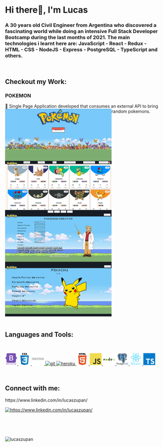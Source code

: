 <h1 align="left">Hi there👋, I'm Lucas</h1>
<h3 align="left">A 30 years old Civil Engineer from Argentina who discovered a fascinating world while doing an intensive Full Stack Developer Bootcamp during the last months of 2021. The main technologies i learnt here are: JavaScript - React - Redux - HTML - CSS - NodeJS - Express - PostgreSQL - TypeScript and others.  </h3>
<br>
<h2 align="left">Checkout my Work:</h2>
<h3 align="left">POKEMON</h3>
📌 Single Page Application developed that consumes an external API to bring random pokemons.

<img align="left"  width= "350px" src='https://github.com/LucasZupan/lucaszupan/blob/main/landing.PNG' />
<img align="center" width= "350px" src='https://github.com/LucasZupan/lucaszupan/blob/main/main.PNG' /> <br>
<img align="left" width= "350px" src='https://github.com/LucasZupan/lucaszupan/blob/main/create.PNG' />
<img align="center"width= "350px" src='https://github.com/LucasZupan/lucaszupan/blob/main/detail.PNG' /> <br>
<br>

<h2 align="left">Languages and Tools:</h2><br>
<p align="left"> <a href="https://getbootstrap.com" target="_blank" rel="noreferrer"> <img src="https://raw.githubusercontent.com/devicons/devicon/master/icons/bootstrap/bootstrap-plain-wordmark.svg" alt="bootstrap" width="40" height="40"/> </a> <a href="https://www.w3schools.com/css/" target="_blank" rel="noreferrer"> <img src="https://raw.githubusercontent.com/devicons/devicon/master/icons/css3/css3-original-wordmark.svg" alt="css3" width="40" height="40"/> </a> <a href="https://expressjs.com" target="_blank" rel="noreferrer"> <img src="https://raw.githubusercontent.com/devicons/devicon/master/icons/express/express-original-wordmark.svg" alt="express" width="40" height="40"/> </a> <a href="https://git-scm.com/" target="_blank" rel="noreferrer"> <img src="https://www.vectorlogo.zone/logos/git-scm/git-scm-icon.svg" alt="git" width="40" height="40"/> </a> <a href="https://heroku.com" target="_blank" rel="noreferrer"> <img src="https://www.vectorlogo.zone/logos/heroku/heroku-icon.svg" alt="heroku" width="40" height="40"/> </a> <a href="https://www.w3.org/html/" target="_blank" rel="noreferrer"> <img src="https://raw.githubusercontent.com/devicons/devicon/master/icons/html5/html5-original-wordmark.svg" alt="html5" width="40" height="40"/> </a> <a href="https://developer.mozilla.org/en-US/docs/Web/JavaScript" target="_blank" rel="noreferrer"> <img src="https://raw.githubusercontent.com/devicons/devicon/master/icons/javascript/javascript-original.svg" alt="javascript" width="40" height="40"/> </a> <a href="https://nodejs.org" target="_blank" rel="noreferrer"> <img src="https://raw.githubusercontent.com/devicons/devicon/master/icons/nodejs/nodejs-original-wordmark.svg" alt="nodejs" width="40" height="40"/> </a> <a href="https://www.postgresql.org" target="_blank" rel="noreferrer"> <img src="https://raw.githubusercontent.com/devicons/devicon/master/icons/postgresql/postgresql-original-wordmark.svg" alt="postgresql" width="40" height="40"/> </a> <a href="https://reactjs.org/" target="_blank" rel="noreferrer"> <img src="https://raw.githubusercontent.com/devicons/devicon/master/icons/react/react-original-wordmark.svg" alt="react" width="40" height="40"/> </a> <a href="https://www.typescriptlang.org/" target="_blank" rel="noreferrer"> <img src="https://raw.githubusercontent.com/devicons/devicon/master/icons/typescript/typescript-original.svg" alt="typescript" width="40" height="40"/> </a> </p>

<br>
<h2 align="left">Connect with me:</h2>
https://www.linkedin.com/in/lucaszupan/
<br>
<p align="left">
<a href="https://linkedin.com/in/https://www.linkedin.com/in/lucaszupan/" target="blank"><img align="center" src="https://raw.githubusercontent.com/rahuldkjain/github-profile-readme-generator/master/src/images/icons/Social/linked-in-alt.svg" alt="https://www.linkedin.com/in/lucaszupan/" height="30" width="40" /></a>
</p>

<br>
<br>
<br>


<p align="left"> <img src="https://komarev.com/ghpvc/?username=lucaszupan&label=Profile%20views&color=0e75b6&style=flat" alt="lucaszupan" /> </p>